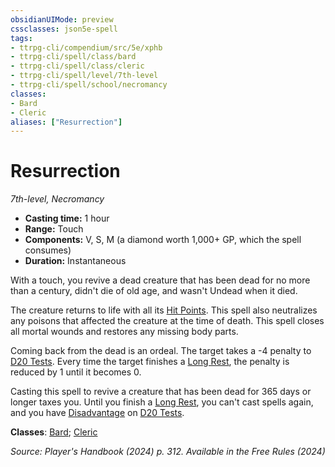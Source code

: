 ```yaml
---
obsidianUIMode: preview
cssclasses: json5e-spell
tags:
- ttrpg-cli/compendium/src/5e/xphb
- ttrpg-cli/spell/class/bard
- ttrpg-cli/spell/class/cleric
- ttrpg-cli/spell/level/7th-level
- ttrpg-cli/spell/school/necromancy
classes:
- Bard
- Cleric
aliases: ["Resurrection"]
---
```

# Resurrection
*7th-level, Necromancy*  


- **Casting time:** 1 hour
- **Range:** Touch
- **Components:** V, S, M (a diamond worth 1,000+ GP, which the spell consumes)
- **Duration:** Instantaneous

With a touch, you revive a dead creature that has been dead for no more than a century, didn't die of old age, and wasn't Undead when it died.

The creature returns to life with all its [Hit Points](Misc%20Files/CLI/rules/variant-rules/hit-points-xphb.md). This spell also neutralizes any poisons that affected the creature at the time of death. This spell closes all mortal wounds and restores any missing body parts.

Coming back from the dead is an ordeal. The target takes a -4 penalty to [D20 Tests](Misc%20Files/CLI/rules/variant-rules/d20-test-xphb.md). Every time the target finishes a [Long Rest](Misc%20Files/CLI/rules/variant-rules/long-rest-xphb.md), the penalty is reduced by 1 until it becomes 0.

Casting this spell to revive a creature that has been dead for 365 days or longer taxes you. Until you finish a [Long Rest](Misc%20Files/CLI/rules/variant-rules/long-rest-xphb.md), you can't cast spells again, and you have [Disadvantage](Misc%20Files/CLI/rules/variant-rules/disadvantage-xphb.md) on [D20 Tests](Misc%20Files/CLI/rules/variant-rules/d20-test-xphb.md).

**Classes**: [Bard](Misc%20Files/CLI/compendium/lists/list-spells-classes-bard.md); [Cleric](Misc%20Files/CLI/compendium/lists/list-spells-classes-cleric.md)

*Source: Player's Handbook (2024) p. 312. Available in the Free Rules (2024)*
